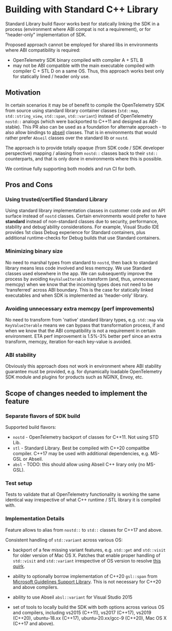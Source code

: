 # Building with Standard C++ Library

Standard Library build flavor works best for statically linking the SDK in a
process (environment where ABI compat is not a requirement), or for
"header-only" implementation of SDK.

Proposed approach cannot be employed for shared libs in environments where
ABI compatibility is required:

- OpenTelemetry SDK binary compiled with compiler A + STL B
- may not be ABI compatible with the main executable compiled with compiler
  C + STL D on a same OS.
Thus, this approach works best only for statically lined / header only use.

## Motivation

In certain scenarios it may be of benefit to compile the OpenTelemetry SDK from
source using standard library container classes (`std::map`, `std::string_view`,
`std::span`, `std::variant`) instead of OpenTelemetry `nostd::` analogs (which
were backported to C++11 and designed as ABI-stable). This PR also can be used
as a foundation for alternate approach - to also allow bindings to [abseil](https://github.com/abseil/abseil-cpp)
classes. That is in environments that would rather prefer `Abseil` classes
over the standard lib or `nostd`.

The approach is to provide totally opaque (from SDK code / SDK developer
perspective) mapping / aliasing from `nostd::` classes back to their `std::`
counterparts, and that is only done in environments where this is possible.

We continue fully supporting both models and run CI for both.

## Pros and Cons

### Using trusted/certified Standard Library

Using standard library implementation classes in customer code and on API
surface instead of `nostd` classes. Certain environments would prefer to have
**standard** instead of non-standard classes due to security, performance,
stability and debug'ability considerations. For example, Visual Studio IDE
provides 1st class Debug experience for Standard containers, plus additional
runtime-checks for Debug builds that use Standard containers.

### Minimizing binary size

No need to marshal types from standard to `nostd`, then back to standard
library means less code involved and less memcpy. We use Standard classes
used elsewhere in the app. We can subsequently improve the process by avoiding
`KeyValueIterable` transform (and, thus, unnecessary memcpy) when we know
that the incoming types does not need to be 'transferred' across ABI boundary.
This is the case for statically linked executables and when SDK is implemented
as 'header-only' library.

### Avoiding unnecessary extra memcpy (perf improvements)

No need to transform from 'native' standard library types, e.g. `std::map` via
`KeyValueIterable` means we can bypass that transformation process, if and when
we know that the ABI compatibility is not a requirement in certain environment.
ETA perf improvement is 1.5%-3% better perf since an extra transform, memcpy,
iteration for-each key-value is avoided.

### ABI stability

Obviously this approach does not work in environment where ABI stability
guarantee must be provided, e.g. for dynamically loadable OpenTelemetry SDK
module and plugins for products such as NGINX, Envoy, etc.

## Scope of changes needed to implement the feature

### Separate flavors of SDK build

Supported build flavors:

- `nostd` - OpenTelemetry backport of classes for C++11. Not using STD Lib.
- `stl`   - Standard Library. Best be compiled with C++20 compaitlbe compiler.
  C++17 may be used with additional dependencies, e.g. MS-GSL or Abseil.
- `absl`  - TODO: this should allow using Abseil C++ lirary only (no MS-GSL).

### Test setup

Tests to validate that all OpenTelemetry functionality is working the same
identical way irrespective of what C++ runtime / STL library it is compiled
with.

### Implementation Details

Feature allows to alias from `nostd::` to `std::` classes for C++17 and above.

Consistent handling of `std::variant` across various OS:

- backport of a few missing variant features, e.g. `std::get` and `std::visit`
  for older version of Mac OS X. Patches that enable proper
  handling of `std::visit` and `std::variant` irrespective of OS version
  to resolve [this quirk](https://stackoverflow.com/questions/52310835/xcode-10-call-to-unavailable-function-stdvisit).

- ability to optionally borrow implementation of C++20 `gsl::span` from
  [Microsoft Guidelines Support Library](https://github.com/microsoft/GSL).
  This is not necessary for C++20 and above compilers.

- ability to use Abseil `absl::variant` for Visual Studio 2015

- set of tools to locally build the SDK with both options across various OS
  and compilers, including vs2015 (C++11), vs2017 (C++17), vs2019 (C++20),
  ubuntu-18.xx (C++17), ubuntu-20.xx/gcc-9 (C++20), Mac OS X (C++17 and above).
